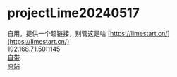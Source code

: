 # projectLime20240517
自用，提供一个超链接，别管这是啥
[https://limestart.cn/](https://limestart.cn/)  
[192.168.71.50:1145](http://192.168.71.50:1145)  
[自带](https://zhkt.changyan.com/helpCenter-eshop/#home?isHeaderHidden=1&projectKey=StudentAndroid_BYODHighHelp)  
[原站](https://zhkt.changyan.com)
